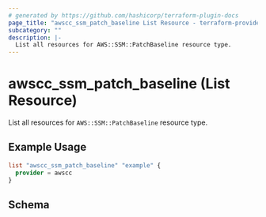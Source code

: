 ```yaml
---
# generated by https://github.com/hashicorp/terraform-plugin-docs
page_title: "awscc_ssm_patch_baseline List Resource - terraform-provider-awscc"
subcategory: ""
description: |-
  List all resources for AWS::SSM::PatchBaseline resource type.
---
```


# awscc_ssm_patch_baseline (List Resource)

List all resources for `AWS::SSM::PatchBaseline` resource type.

## Example Usage

```terraform
list "awscc_ssm_patch_baseline" "example" {
  provider = awscc
}
```

<!-- schema generated by tfplugindocs -->
## Schema
